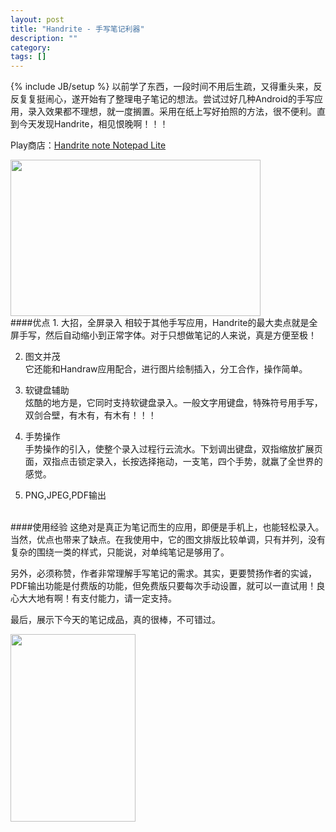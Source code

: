 ```yaml
---
layout: post
title: "Handrite - 手写笔记利器"
description: ""
category: 
tags: []
---
```

{% include JB/setup %}
以前学了东西，一段时间不用后生疏，又得重头来，反反复复挺闹心，遂开始有了整理电子笔记的想法。尝试过好几种Android的手写应用，录入效果都不理想，就一度搁置。采用在纸上写好拍照的方法，很不便利。直到今天发现Handrite，相见恨晚啊！！！

Play商店：[Handrite note Notepad Lite](https://play.google.com/store/apps/details?id=my.handrite)

<img src="{{ site.url }}/assets/images/Screenshot_2013-08-16-18-06-34.jpg" align="middle" width="400" height="250"/>

</br>
####优点
1. 大招，全屏录入    
相较于其他手写应用，Handrite的最大卖点就是全屏手写，然后自动缩小到正常字体。对于只想做笔记的人来说，真是方便至极！

2. 图文并茂    
它还能和Handraw应用配合，进行图片绘制插入，分工合作，操作简单。

3. 软键盘辅助    
炫酷的地方是，它同时支持软键盘录入。一般文字用键盘，特殊符号用手写，双剑合壁，有木有，有木有！！！

4. 手势操作    
手势操作的引入，使整个录入过程行云流水。下划调出键盘，双指缩放扩展页面，双指点击锁定录入，长按选择拖动，一支笔，四个手势，就羸了全世界的感觉。

5. PNG,JPEG,PDF输出

</br>
####使用经验
这绝对是真正为笔记而生的应用，即便是手机上，也能轻松录入。当然，优点也带来了缺点。在我使用中，它的图文排版比较单调，只有并列，没有复杂的围绕一类的样式，只能说，对单纯笔记是够用了。

另外，必须称赞，作者非常理解手写笔记的需求。其实，更要赞扬作者的实诚，PDF输出功能是付费版的功能，但免费版只要每次手动设置，就可以一直试用！良心大大地有啊！有支付能力，请一定支持。

最后，展示下今天的笔记成品，真的很棒，不可错过。

<img src="{{ site.url }}/assets/images/Screenshot_2013-08-16-18-14-26.jpg" align="middle" width="200" height="300" />
